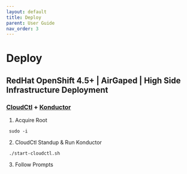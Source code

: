 ```yaml
---
layout: default
title: Deploy
parent: User Guide
nav_order: 3
---
```


# Deploy
## RedHat OpenShift 4.5+ | AirGaped | High Side Infrastructure Deployment
### [CloudCtl] + [Konductor]    

  1. Acquire Root
```
 sudo -i
```
  2. CloudCtl Standup & Run Konductor
```
 ./start-cloudctl.sh
```
    
  3. Follow Prompts
    
[CloudCtl]:https://github.com/CodeSparta/CloudCtl
[Konductor]:https://github.com/CodeSparta/Konductor
